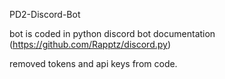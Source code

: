 PD2-Discord-Bot

bot is coded in python
discord bot documentation (https://github.com/Rapptz/discord.py)

removed tokens and api keys from code. 
